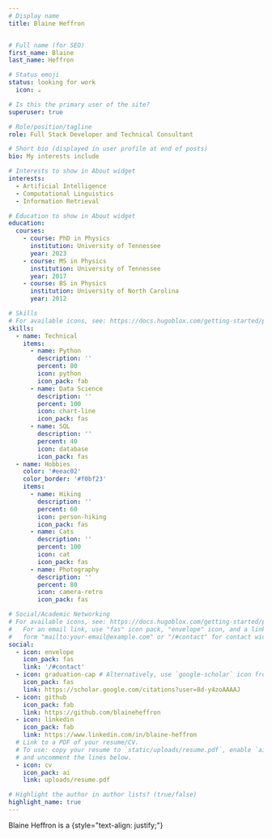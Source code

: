 ```yaml
---
# Display name
title: Blaine Heffron


# Full name (for SEO)
first_name: Blaine
last_name: Heffron

# Status emoji
status: looking for work
  icon: ☕️

# Is this the primary user of the site?
superuser: true

# Role/position/tagline
role: Full Stack Developer and Technical Consultant

# Short bio (displayed in user profile at end of posts)
bio: My interests include 

# Interests to show in About widget
interests:
  - Artificial Intelligence
  - Computational Linguistics
  - Information Retrieval

# Education to show in About widget
education:
  courses:
    - course: PhD in Physics
      institution: University of Tennessee
      year: 2023
    - course: MS in Physics
      institution: University of Tennessee
      year: 2017
    - course: BS in Physics
      institution: University of North Carolina
      year: 2012

# Skills
# For available icons, see: https://docs.hugoblox.com/getting-started/page-builder/#icons
skills:
  - name: Technical
    items:
      - name: Python
        description: ''
        percent: 80
        icon: python
        icon_pack: fab
      - name: Data Science
        description: ''
        percent: 100
        icon: chart-line
        icon_pack: fas
      - name: SQL
        description: ''
        percent: 40
        icon: database
        icon_pack: fas
  - name: Hobbies
    color: '#eeac02'
    color_border: '#f0bf23'
    items:
      - name: Hiking
        description: ''
        percent: 60
        icon: person-hiking
        icon_pack: fas
      - name: Cats
        description: ''
        percent: 100
        icon: cat
        icon_pack: fas
      - name: Photography
        description: ''
        percent: 80
        icon: camera-retro
        icon_pack: fas

# Social/Academic Networking
# For available icons, see: https://docs.hugoblox.com/getting-started/page-builder/#icons
#   For an email link, use "fas" icon pack, "envelope" icon, and a link in the
#   form "mailto:your-email@example.com" or "/#contact" for contact widget.
social:
  - icon: envelope
    icon_pack: fas
    link: '/#contact'
  - icon: graduation-cap # Alternatively, use `google-scholar` icon from `ai` icon pack
    icon_pack: fas
    link: https://scholar.google.com/citations?user=8d-y4zoAAAAJ
  - icon: github
    icon_pack: fab
    link: https://github.com/blaineheffron
  - icon: linkedin
    icon_pack: fab
    link: https://www.linkedin.com/in/blaine-heffron
  # Link to a PDF of your resume/CV.
  # To use: copy your resume to `static/uploads/resume.pdf`, enable `ai` icons in `params.yaml`,
  # and uncomment the lines below.
  - icon: cv
    icon_pack: ai
    link: uploads/resume.pdf

# Highlight the author in author lists? (true/false)
highlight_name: true
---
```


Blaine Heffron is a
{style="text-align: justify;"}
